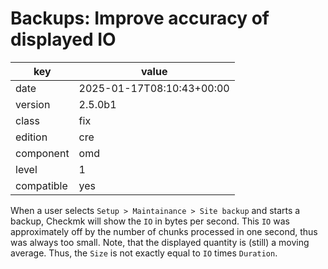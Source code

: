 [//]: # (werk v2)
# Backups: Improve accuracy of displayed IO

key        | value
---------- | ---
date       | 2025-01-17T08:10:43+00:00
version    | 2.5.0b1
class      | fix
edition    | cre
component  | omd
level      | 1
compatible | yes

When a user selects `Setup > Maintainance > Site backup` and starts a backup, Checkmk will show the `IO` in bytes per second.
This `IO` was approximately off by the number of chunks processed in one second, thus was always too small.
Note, that the displayed quantity is (still) a moving average.
Thus, the `Size` is not exactly equal to `IO` times `Duration`.
